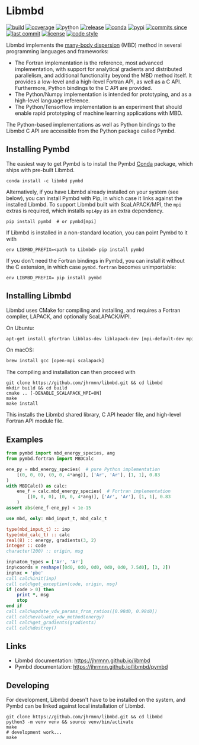# Libmbd

[![build](https://img.shields.io/travis/jhrmnn/libmbd/master.svg)](https://travis-ci.org/jhrmnn/libmbd)
[![coverage](https://img.shields.io/codecov/c/github/jhrmnn/libmbd.svg)](https://codecov.io/gh/jhrmnn/libmbd)
![python](https://img.shields.io/pypi/pyversions/pymbd.svg)
[![release](https://img.shields.io/github/release/jhrmnn/libmbd.svg)](https://github.com/jhrmnn/libmbd/releases)
[![conda](https://img.shields.io/conda/v/libmbd/pymbd.svg)](https://anaconda.org/libmbd/pymbd)
[![pypi](https://img.shields.io/pypi/v/pymbd.svg)](https://pypi.org/project/pymbd/)
[![commits since](https://img.shields.io/github/commits-since/jhrmnn/libmbd/latest.svg)](https://github.com/jhrmnn/libmbd/releases)
[![last commit](https://img.shields.io/github/last-commit/jhrmnn/libmbd.svg)](https://github.com/jhrmnn/libmbd/commits/master)
[![license](https://img.shields.io/github/license/jhrmnn/libmbd.svg)](https://github.com/jhrmnn/libmbd/blob/master/LICENSE)
[![code style](https://img.shields.io/badge/code%20style-black-202020.svg)](https://github.com/ambv/black)

Libmbd implements the [many-body dispersion](http://dx.doi.org/10.1063/1.4865104) (MBD) method in several programming languages and frameworks:

- The Fortran implementation is the reference, most advanced implementation, with support for analytical gradients and distributed parallelism, and additional functionality beyond the MBD method itself. It provides a low-level and a high-level Fortran API, as well as a C API. Furthermore, Python bindings to the C API are provided.
- The Python/Numpy implementation is intended for prototyping, and as a high-level language reference.
- The Python/Tensorflow implementation is an experiment that should enable rapid prototyping of machine learning applications with MBD.

The Python-based implementations as well as Python bindings to the Libmbd C API are accessible from the Python package called Pymbd.

## Installing Pymbd

The easiest way to get Pymbd is to install the Pymbd [Conda](https://conda.io/docs/) package, which ships with pre-built Libmbd.

```
conda install -c libmbd pymbd
```

Alternatively, if you have Libmbd already installed on your system (see below), you can install Pymbd with Pip, in which case it links against the installed Libmbd. To support Libmbd built with ScaLAPACK/MPI, the `mpi` extras is required, which installs `mpi4py` as an extra dependency.

```
pip install pymbd  # or pymbd[mpi]
```

If Libmbd is installed in a non-standard location, you can point Pymbd to it with

```
env LIBMBD_PREFIX=<path to Libmbd> pip install pymbd
```

If you don’t need the Fortran bindings in Pymbd, you can install it without the C extension, in which case `pymbd.fortran` becomes unimportable:

```
env LIBMBD_PREFIX= pip install pymbd
```

## Installing Libmbd

Libmbd uses CMake for compiling and installing, and requires a Fortran compiler, LAPACK, and optionally ScaLAPACK/MPI.

On Ubuntu:

```bash
apt-get install gfortran libblas-dev liblapack-dev [mpi-default-dev mpi-default-bin libscalapack-mpi-dev]
```

On macOS:

```bash
brew install gcc [open-mpi scalapack]
```

The compiling and installation can then proceed with

```
git clone https://github.com/jhrmnn/libmbd.git && cd libmbd
mkdir build && cd build
cmake .. [-DENABLE_SCALAPACK_MPI=ON]
make
make install
```

This installs the Libmbd shared library, C API header file, and high-level Fortran API module file.

## Examples

```python
from pymbd import mbd_energy_species, ang
from pymbd.fortran import MBDCalc

ene_py = mbd_energy_species(  # pure Python implementation
    [(0, 0, 0), (0, 0, 4*ang)], ['Ar', 'Ar'], [1, 1], 0.83
)
with MBDCalc() as calc:
    ene_f = calc.mbd_energy_species(  # Fortran implementation
        [(0, 0, 0), (0, 0, 4*ang)], ['Ar', 'Ar'], [1, 1], 0.83
    )
assert abs(ene_f-ene_py) < 1e-15
```

```fortran
use mbd, only: mbd_input_t, mbd_calc_t

type(mbd_input_t) :: inp
type(mbd_calc_t) :: calc
real(8) :: energy, gradients(3, 2)
integer :: code
character(200) :: origin, msg

inp%atom_types = ['Ar', 'Ar']
inp%coords = reshape([0d0, 0d0, 0d0, 0d0, 0d0, 7.5d0], [3, 2])
inp%xc = 'pbe'
call calc%init(inp)
call calc%get_exception(code, origin, msg)
if (code > 0) then
    print *, msg
    stop
end if
call calc%update_vdw_params_from_ratios([0.98d0, 0.98d0])
call calc%evaluate_vdw_method(energy)
call calc%get_gradients(gradients)
call calc%destroy()
```

## Links

- Libmbd documentation: https://jhrmnn.github.io/libmbd
- Pymbd documentation: https://jhrmnn.github.io/libmbd/pymbd

## Developing

For development, Libmbd doesn't have to be installed on the system, and Pymbd can be linked against local installation of Libmbd.

```
git clone https://github.com/jhrmnn/libmbd.git && cd libmbd
python3 -m venv venv && source venv/bin/activate
make
# development work...
make
```
